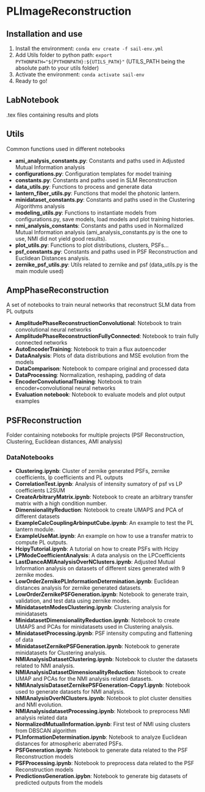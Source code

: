 # PLImageReconstruction

## Installation and use
1. Install the environment: ```conda env create -f sail-env.yml```
2. Add Utils folder to python path: ```export PYTHONPATH="${PYTHONPATH}:${UTILS_PATH}"``` (UTILS_PATH being the absolute path to your utils folder)
3. Activate the environment: ```conda activate sail-env```
4. Ready to go!

## LabNotebook
.tex files containing results and plots

## Utils
Common functions used in different notebooks
- **ami_analysis_constants.py**: Constants and paths used in Adjusted Mutual Information analysis
- **configurations.py**: Configuration templates for model training
- **constants.py**: Constants and paths used in SLM Reconstruction
- **data_utils.py**: Functions to process and generate data
- **lantern_fiber_utils.py**: Functions that model the photonic lantern.
- **minidataset_constants.py**: Constants and paths used in the Clustering Algorithms analysis
- **modeling_utils.py**: Functions to instantiate models from configurations.py, save models, load models and plot training histories.
- **nmi_analysis_constants**: Constants and paths used in Normalized Mutual Information analysis (ami_analysis_constants.py is the one to use, NMI did not yield good results).
- **plot_utils.py**: Functions to plot distributions, clusters, PSFs...
- **psf_constants.py**: Constants and paths used in PSF Reconstruction and Euclidean Distances analysis.
- **zernike_psf_utils.py**: Utils related to zernike and psf (data_utils.py is the main module used)

## AmpPhaseReconstruction
A set of notebooks to train neural networks that reconstruct SLM data from PL outputs
- **AmplitudePhaseReconstructionConvolutional**: Notebook to train convolutional neural networks
- **AmplitudePhaseReconstructionFullyConnected**: Notebook to train fully connected networks
- **AutoEncoderTraining**: Notebook to train a flux autoencoder
- **DataAnalysis**: Plots of data distributions and MSE evolution from the models
- **DataComparison**: Notebook to compare original and processed data
- **DataProcessing**: Normalization, reshaping, padding of data
- **EncoderConvolutionalTraining**: Notebook to train encoder+convolutional neural networks
- **Evaluation notebook**: Notebook to  evaluate models and plot output examples

## PSFReconstruction
Folder containing notebooks for multiple projects (PSF Reconstruction, Clustering, Euclidean distances, AMI analysis)

### DataNotebooks
- **Clustering.ipynb**: Cluster of zernike generated PSFs, zernike coefficients, lp coefficients and PL outputs
- **CorrelationTest.ipynb**: Analysis of intensity sumatory of psf vs LP coefficients L2SUM
- **CreateArbitraryMatrix.ipynb**: Notebook to create an arbitrary transfer matrix with a high condition number.
- **DimensionalityReduction**: Notebook to create UMAPS and PCA of different datasets
- **ExampleCalcCouplingArbinputCube.ipynb**: An example to test the PL lantern module.
- **ExampleUseMat.ipynb**: An example on how to use a transfer matrix to compute PL outputs.
- **HcipyTutorial.ipynb**: A tutorial on how to create PSFs with Hcipy
- **LPModeCoefficientAnalysis**: A data analysis on the LPCoefficients
- **LastDanceAMIAnalysisOverNClusters.ipynb**: Adjusted Mutual Information analysis on datasets of different sizes generated with 9 zernike modes.
- **LowOrderZernikePLInformationDetermination.ipynb**: Euclidean distances analysis for zernike generated datasets.
- **LowOrderZernikePSFGeneration.ipynb**: Notebook to generate train, validation, and test data using zernike modes.
- **MinidatasetnModesClustering.ipynb**: Clustering analysis for minidatasets
- **MinidatasetDimensionalityReduction.ipynb**: Notebook to create UMAPS and PCAs for minidatasets used in Clustering analysis.
- **MinidatasetProcessing.ipynb**: PSF intensity computing and flattening of data
- **MinidatasetZernikePSFGeneration.ipynb**: Notebook to generate minidatasets for Clustering analysis.
- **NMIAnalysisDatasetClustering.ipynb**: Notebook to cluster the datasets related to NMI analysis.
- **NMIAnalysisDatasetDimensionalityReduction**: Notebook to create UMAP and PCAs for the NMI analysis related datasets.
- **NMIAnalysisDatasetZernikePSFGeneration-Copy1.ipynb**: Notebook used to generate datasets for NMI analysis.
- **NMIAnalysisOverNClusters.ipynb**: Notebook to plot cluster densities and NMI evolution.
- **NMIAnalysisdatasetProcessing.ipynb**: Notebook to preprocess NMI analysis related data
- **NormalizedMutualInformation.ipynb**: First test of NMI using clusters from DBSCAN algorithm
- **PLInformationDetermination.ipynb**: Notebook to analyze Euclidean distances for atmospheric aberrated PSFs.
- **PSFGeneration.ipynb**: Notebook to generate data related to the PSF Reconstruction models
- **PSFProcessing.ipynb**: Notebook to preprocess data related to the PSF Reconstruction models
- **PredictionsGeneration.ipybn**: Notebook to generate big datasets of predicted outputs from the models
